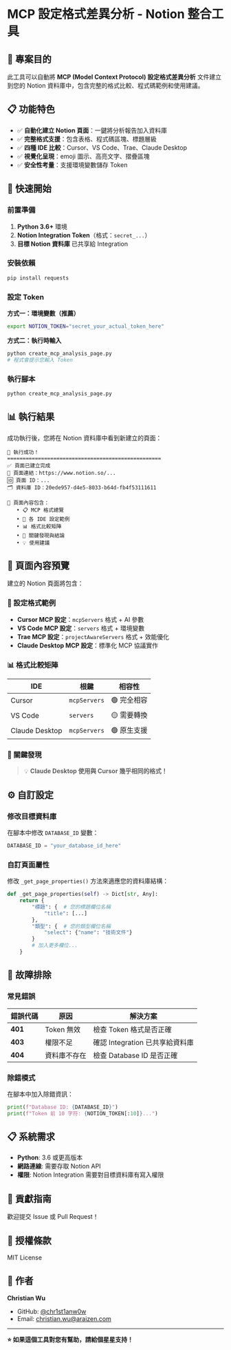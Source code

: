 # MCP 設定格式差異分析 - Notion 整合工具

## 🎯 專案目的

此工具可以自動將 **MCP (Model Context Protocol) 設定格式差異分析** 文件建立到您的 Notion 資料庫中，包含完整的格式比較、程式碼範例和使用建議。

## 📋 功能特色

- ✅ **自動化建立 Notion 頁面**：一鍵將分析報告加入資料庫
- ✅ **完整格式支援**：包含表格、程式碼區塊、標題層級
- ✅ **四種 IDE 比較**：Cursor、VS Code、Trae、Claude Desktop
- ✅ **視覺化呈現**：emoji 圖示、高亮文字、摺疊區塊
- ✅ **安全性考量**：支援環境變數儲存 Token

## 🚀 快速開始

### 前置準備

1. **Python 3.6+** 環境
2. **Notion Integration Token**（格式：`secret_...`）
3. **目標 Notion 資料庫** 已共享給 Integration

### 安裝依賴

```bash
pip install requests
```

### 設定 Token

**方式一：環境變數（推薦）**
```bash
export NOTION_TOKEN="secret_your_actual_token_here"
```

**方式二：執行時輸入**
```bash
python create_mcp_analysis_page.py
# 程式會提示您輸入 Token
```

### 執行腳本

```bash
python create_mcp_analysis_page.py
```

## 📊 執行結果

成功執行後，您將在 Notion 資料庫中看到新建立的頁面：

```
🎉 執行成功！
==================================================
✅ 頁面已建立完成
📄 頁面連結：https://www.notion.so/...
🆔 頁面 ID：...
🗂️ 資料庫 ID：20ede957-d4e5-8033-b64d-fb4f53111611

📝 頁面內容包含：
   • 📋 MCP 格式總覽
   • 🔧 各 IDE 設定範例
   • 📊 格式比較矩陣
   • 🎯 關鍵發現與結論
   • 💡 使用建議
```

## 📖 頁面內容預覽

建立的 Notion 頁面將包含：

### 🔧 設定格式範例
- **Cursor MCP 設定**：`mcpServers` 格式 + AI 參數
- **VS Code MCP 設定**：`servers` 格式 + 環境變數
- **Trae MCP 設定**：`projectAwareServers` 格式 + 效能優化
- **Claude Desktop MCP 設定**：標準化 MCP 協議實作

### 📊 格式比較矩陣
| IDE | 根鍵 | 相容性 |
|-----|------|--------|
| Cursor | `mcpServers` | 🟢 完全相容 |
| VS Code | `servers` | 🟡 需要轉換 |
| Claude Desktop | `mcpServers` | 🟢 原生支援 |

### 🎯 關鍵發現
> 💡 **Claude Desktop 使用與 Cursor 幾乎相同的格式！**

## ⚙️ 自訂設定

### 修改目標資料庫

在腳本中修改 `DATABASE_ID` 變數：

```python
DATABASE_ID = "your_database_id_here"
```

### 自訂頁面屬性

修改 `_get_page_properties()` 方法來適應您的資料庫結構：

```python
def _get_page_properties(self) -> Dict[str, Any]:
    return {
        "標題": {  # 您的標題欄位名稱
            "title": [...]
        },
        "類型": {  # 您的類型欄位名稱
            "select": {"name": "技術文件"}
        }
        # 加入更多欄位...
    }
```

## 🔧 故障排除

### 常見錯誤

| 錯誤代碼 | 原因 | 解決方案 |
|----------|------|----------|
| **401** | Token 無效 | 檢查 Token 格式是否正確 |
| **403** | 權限不足 | 確認 Integration 已共享給資料庫 |
| **404** | 資料庫不存在 | 檢查 Database ID 是否正確 |

### 除錯模式

在腳本中加入除錯資訊：

```python
print(f"Database ID: {DATABASE_ID}")
print(f"Token 前 10 字符: {NOTION_TOKEN[:10]}...")
```

## 📋 系統需求

- **Python**: 3.6 或更高版本
- **網路連線**: 需要存取 Notion API
- **權限**: Notion Integration 需要對目標資料庫有寫入權限

## 🤝 貢獻指南

歡迎提交 Issue 或 Pull Request！

## 📄 授權條款

MIT License

## 👤 作者

**Christian Wu**
- GitHub: [@chr1st1anw0w](https://github.com/chr1st1anw0w)
- Email: christian.wu@araizen.com

---

**⭐ 如果這個工具對您有幫助，請給個星星支持！**
